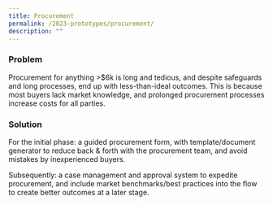 ```yaml
---
title: Procurement
permalink: /2023-prototypes/procurement/
description: ""
---
```


### Problem
Procurement for anything >$6k is long and tedious, and despite safeguards and long processes, end up with less-than-ideal outcomes. This is because most buyers lack market knowledge, and prolonged procurement processes increase costs for all parties.

### Solution
For the initial phase: a guided procurement form, with template/document generator to reduce back & forth with the procurement team, and avoid mistakes by inexperienced buyers.  
  
Subsequently: a case management and approval system to expedite procurement, and include market benchmarks/best practices into the flow to create better outcomes at a later stage.
